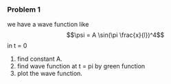 ### Problem 1
we have a wave function like  $$\psi = A \sin(\pi \frac{x}{l})^4$$
in t = 0 
1. find constant A.
2. find wave function at t = pi by green function
3. plot the wave function.
